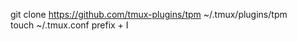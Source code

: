 git clone https://github.com/tmux-plugins/tpm ~/.tmux/plugins/tpm <br> touch ~/.tmux.conf
prefix + I
